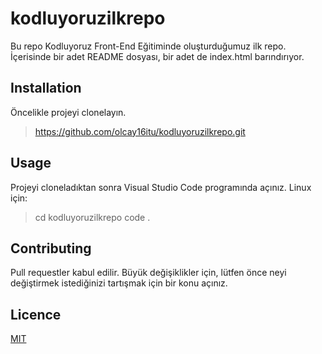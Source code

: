 # kodluyoruzilkrepo
Bu repo Kodluyoruz Front-End Eğitiminde oluşturduğumuz ilk repo. İçerisinde bir adet README dosyası, bir adet de index.html barındırıyor.
## Installation
Öncelikle projeyi clonelayın. 
> https://github.com/olcay16itu/kodluyoruzilkrepo.git
## Usage
Projeyi cloneladıktan sonra Visual Studio Code programında açınız.
Linux için:
>cd kodluyoruzilkrepo
>code .
## Contributing
Pull requestler kabul edilir. Büyük değişiklikler için, lütfen önce neyi değiştirmek istediğinizi tartışmak için bir konu açınız.
## Licence
[MIT](https://choosealicense.com/licenses/mit/)